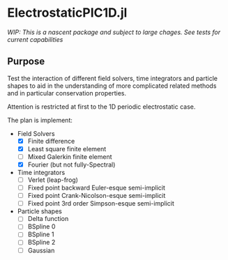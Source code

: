 # ElectrostaticPIC1D.jl

*WIP: This is a nascent package and subject to large chages. See tests for current capabilities*


## Purpose

Test the interaction of different field solvers, time integrators and particle
shapes to aid in the understanding of more complicated related methods and
in particular conservation properties.

Attention is restricted at first to the 1D periodic electrostatic case.

The plan is implement:

 - Field Solvers
   - [x] Finite difference
   - [x] Least square finite element
   - [ ] Mixed Galerkin finite element
   - [x] Fourier (but not fully-Spectral)

 - Time integrators
   - [ ] Verlet (leap-frog)
   - [ ] Fixed point backward Euler-esque semi-implicit
   - [ ] Fixed point Crank-Nicolson-esque semi-implicit
   - [ ] Fixed point 3rd order Simpson-esque semi-implicit

 - Particle shapes
   - [ ] Delta function
   - [ ] BSpline 0
   - [ ] BSpline 1
   - [ ] BSpline 2
   - [ ] Gaussian
